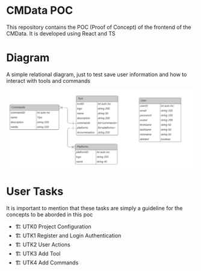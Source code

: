 # CMData POC

This repository contains the POC (Proof of Concept) of the frontend of the CMData. It is developed using React and TS

# Diagram

A simple relational diagram, just to test save user information and how to interact with tools and commands

![Proof of Concept - MySQL Diagram](/docs/image.png)

# User Tasks

It is important to mention that these tasks are simply a guideline for the concepts to be aborded in this poc

- 🏗️ UTK0 Project Configuration
- 🏗️ UTK1 Register and Login Authentication
- 🏗️ UTK2 User Actions
- 🏗️ UTK3 Add Tool
- 🏗️ UTK4 Add Commands